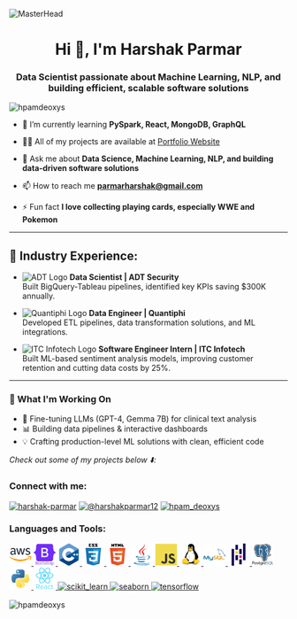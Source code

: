 ![MasterHead](https://camo.githubusercontent.com/8bf6f6d78abc81fcf9c49f10649423e73ea44bc248e83aaae8759d401c829a84/68747470733a2f2f70687973696373677572756b756c2e66696c65732e776f726470726573732e636f6d2f323031392f30322f6368617261637465722d312e676966)

<h1 align="center">Hi 👋, I'm Harshak Parmar</h1>
<h3 align="center">Data Scientist passionate about Machine Learning, NLP, and building efficient, scalable software solutions</h3>

<p align="left"> <img src="https://komarev.com/ghpvc/?username=hpamdeoxys&label=Profile%20views&color=0e75b6&style=flat" alt="hpamdeoxys" /> </p>

- 🌱 I’m currently learning **PySpark, React, MongoDB, GraphQL**

- 👨‍💻 All of my projects are available at [Portfolio Website](https://kaleidoscopic-melomakarona-50c596.netlify.app/)

- 💬 Ask me about **Data Science, Machine Learning, NLP, and building data-driven software solutions**

- 📫 How to reach me **parmarharshak@gmail.com**

- ⚡ Fun fact **I love collecting playing cards, especially WWE and Pokemon**

---
## 🧠 Industry Experience:

- <img src="https://upload.wikimedia.org/wikipedia/commons/thumb/b/b0/ADT_Security_Services_Logo.svg/440px-ADT_Security_Services_Logo.svg.png" alt="ADT Logo" width="20"/> **Data Scientist | ADT Security**  
  Built BigQuery-Tableau pipelines, identified key KPIs saving $300K annually.  

- <img src="https://apn-portal.my.salesforce.com/servlet/servlet.ImageServer?id=0150h000003yCMDAA2&oid=00DE0000000c48tMAA" alt="Quantiphi Logo" width="20"/> **Data Engineer | Quantiphi**  
  Developed ETL pipelines, data transformation solutions, and ML integrations.  

- <img src="https://mma.prnewswire.com/media/959906/ITC_Infotech_Logo.jpg?p=twitter" alt="ITC Infotech Logo" width="20"/> **Software Engineer Intern | ITC Infotech**  
  Built ML-based sentiment analysis models, improving customer retention and cutting data costs by 25%.  

 


---

### 🌟 What I'm Working On
- 🚀 Fine-tuning LLMs (GPT-4, Gemma 7B) for clinical text analysis
- 📊 Building data pipelines & interactive dashboards
- 💡 Crafting production-level ML solutions with clean, efficient code


_Check out some of my projects below ⬇️:_




<h3 align="left">Connect with me:</h3>
<p align="left">
<a href="https://linkedin.com/in/harshak-parmar" target="blank"><img align="center" src="https://raw.githubusercontent.com/rahuldkjain/github-profile-readme-generator/master/src/images/icons/Social/linked-in-alt.svg" alt="harshak-parmar" height="30" width="40" /></a>
<a href="https://medium.com/@harshakparmar12" target="blank"><img align="center" src="https://raw.githubusercontent.com/rahuldkjain/github-profile-readme-generator/master/src/images/icons/Social/medium.svg" alt="@harshakparmar12" height="30" width="40" /></a>
<a href="https://www.leetcode.com/hpam_deoxys" target="blank"><img align="center" src="https://raw.githubusercontent.com/rahuldkjain/github-profile-readme-generator/master/src/images/icons/Social/leet-code.svg" alt="hpam_deoxys" height="30" width="40" /></a>
</p>

<h3 align="left">Languages and Tools:</h3>
<p align="left"> <a href="https://aws.amazon.com" target="_blank" rel="noreferrer"> <img src="https://raw.githubusercontent.com/devicons/devicon/master/icons/amazonwebservices/amazonwebservices-original-wordmark.svg" alt="aws" width="40" height="40"/> </a> <a href="https://getbootstrap.com" target="_blank" rel="noreferrer"> <img src="https://raw.githubusercontent.com/devicons/devicon/master/icons/bootstrap/bootstrap-plain-wordmark.svg" alt="bootstrap" width="40" height="40"/> </a> <a href="https://www.w3schools.com/cpp/" target="_blank" rel="noreferrer"> <img src="https://raw.githubusercontent.com/devicons/devicon/master/icons/cplusplus/cplusplus-original.svg" alt="cplusplus" width="40" height="40"/> </a> <a href="https://www.w3schools.com/css/" target="_blank" rel="noreferrer"> <img src="https://raw.githubusercontent.com/devicons/devicon/master/icons/css3/css3-original-wordmark.svg" alt="css3" width="40" height="40"/> </a> <a href="https://www.w3.org/html/" target="_blank" rel="noreferrer"> <img src="https://raw.githubusercontent.com/devicons/devicon/master/icons/html5/html5-original-wordmark.svg" alt="html5" width="40" height="40"/> </a> <a href="https://www.java.com" target="_blank" rel="noreferrer"> <img src="https://raw.githubusercontent.com/devicons/devicon/master/icons/java/java-original.svg" alt="java" width="40" height="40"/> </a> <a href="https://developer.mozilla.org/en-US/docs/Web/JavaScript" target="_blank" rel="noreferrer"> <img src="https://raw.githubusercontent.com/devicons/devicon/master/icons/javascript/javascript-original.svg" alt="javascript" width="40" height="40"/> </a> <a href="https://www.linux.org/" target="_blank" rel="noreferrer"> <img src="https://raw.githubusercontent.com/devicons/devicon/master/icons/linux/linux-original.svg" alt="linux" width="40" height="40"/> </a> <a href="https://www.mysql.com/" target="_blank" rel="noreferrer"> <img src="https://raw.githubusercontent.com/devicons/devicon/master/icons/mysql/mysql-original-wordmark.svg" alt="mysql" width="40" height="40"/> </a> <a href="https://pandas.pydata.org/" target="_blank" rel="noreferrer"> <img src="https://raw.githubusercontent.com/devicons/devicon/2ae2a900d2f041da66e950e4d48052658d850630/icons/pandas/pandas-original.svg" alt="pandas" width="40" height="40"/> </a> <a href="https://www.postgresql.org" target="_blank" rel="noreferrer"> <img src="https://raw.githubusercontent.com/devicons/devicon/master/icons/postgresql/postgresql-original-wordmark.svg" alt="postgresql" width="40" height="40"/> </a> <a href="https://www.python.org" target="_blank" rel="noreferrer"> <img src="https://raw.githubusercontent.com/devicons/devicon/master/icons/python/python-original.svg" alt="python" width="40" height="40"/> </a> <a href="https://reactjs.org/" target="_blank" rel="noreferrer"> <img src="https://raw.githubusercontent.com/devicons/devicon/master/icons/react/react-original-wordmark.svg" alt="react" width="40" height="40"/> </a> <a href="https://scikit-learn.org/" target="_blank" rel="noreferrer"> <img src="https://upload.wikimedia.org/wikipedia/commons/0/05/Scikit_learn_logo_small.svg" alt="scikit_learn" width="40" height="40"/> </a> <a href="https://seaborn.pydata.org/" target="_blank" rel="noreferrer"> <img src="https://seaborn.pydata.org/_images/logo-mark-lightbg.svg" alt="seaborn" width="40" height="40"/> </a> <a href="https://www.tensorflow.org" target="_blank" rel="noreferrer"> <img src="https://www.vectorlogo.zone/logos/tensorflow/tensorflow-icon.svg" alt="tensorflow" width="40" height="40"/> </a> </p>

<p><img align="center" src="https://github-readme-stats.vercel.app/api/top-langs?username=hpamdeoxys&show_icons=true&locale=en&layout=compact" alt="hpamdeoxys" /></p>

